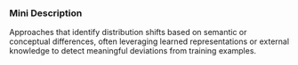 ### Mini Description

Approaches that identify distribution shifts based on semantic or conceptual differences, often leveraging learned representations or external knowledge to detect meaningful deviations from training examples.
